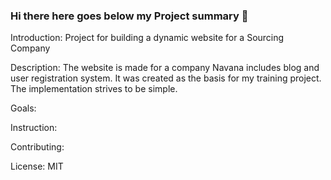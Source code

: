 ### Hi there here goes below my Project summary 👋

Introduction:
Project for building a dynamic website for a Sourcing Company

Description: 
The website is made for a company Navana includes blog and user registration system. It was created as the basis for my training project. The implementation strives to be simple. 

Goals:

Instruction:


Contributing:


License: MIT

